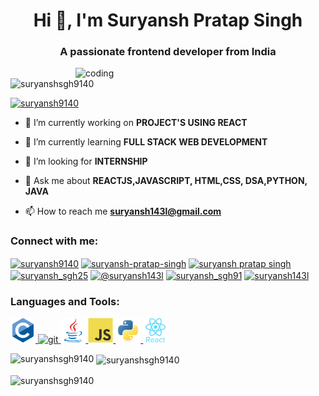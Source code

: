 
<h1 align="center">Hi 👋, I'm Suryansh Pratap Singh</h1>
<h3 align="center">A passionate frontend developer from India</h3>
<img align="right" alt="coding" width="400" src="https://user-images.githubusercontent.com/55389276/140866485-8fb1c876-9a8f-4d6a-98dc-08c4981eaf70.gif">

<p align="left"> <img src="https://komarev.com/ghpvc/?username=suryanshsgh9140&label=Profile%20views&color=0e75b6&style=flat" alt="suryanshsgh9140" /> </p>

<p align="left"> <a href="https://twitter.com/suryansh9140" target="blank"><img src="https://img.shields.io/twitter/follow/suryansh9140?logo=twitter&style=for-the-badge" alt="suryansh9140" /></a> </p>

- 🔭 I’m currently working on **PROJECT'S USING REACT**

- 🌱 I’m currently learning **FULL STACK WEB DEVELOPMENT**

- 🤝 I’m looking for **INTERNSHIP**

- 💬 Ask me about **REACTJS,JAVASCRIPT, HTML,CSS, DSA,PYTHON, JAVA**

- 📫 How to reach me **suryansh143l@gmail.com**

<h3 align="left">Connect with me:</h3>
<p align="left">
<a href="https://twitter.com/suryansh9140" target="blank"><img align="center" src="https://raw.githubusercontent.com/rahuldkjain/github-profile-readme-generator/master/src/images/icons/Social/twitter.svg" alt="suryansh9140" height="30" width="40" /></a>
<a href="https://linkedin.com/in/suryansh-pratap-singh" target="blank"><img align="center" src="https://raw.githubusercontent.com/rahuldkjain/github-profile-readme-generator/master/src/images/icons/Social/linked-in-alt.svg" alt="suryansh-pratap-singh" height="30" width="40" /></a>
<a href="https://fb.com/suryansh pratap singh" target="blank"><img align="center" src="https://raw.githubusercontent.com/rahuldkjain/github-profile-readme-generator/master/src/images/icons/Social/facebook.svg" alt="suryansh pratap singh" height="30" width="40" /></a>
<a href="https://instagram.com/suryansh_sgh25" target="blank"><img align="center" src="https://raw.githubusercontent.com/rahuldkjain/github-profile-readme-generator/master/src/images/icons/Social/instagram.svg" alt="suryansh_sgh25" height="30" width="40" /></a>
<a href="https://www.hackerrank.com/@suryansh143l" target="blank"><img align="center" src="https://raw.githubusercontent.com/rahuldkjain/github-profile-readme-generator/master/src/images/icons/Social/hackerrank.svg" alt="@suryansh143l" height="30" width="40" /></a>
<a href="https://www.leetcode.com/suryansh_sgh91" target="blank"><img align="center" src="https://raw.githubusercontent.com/rahuldkjain/github-profile-readme-generator/master/src/images/icons/Social/leet-code.svg" alt="suryansh_sgh91" height="30" width="40" /></a>
<a href="https://auth.geeksforgeeks.org/user/suryansh143l" target="blank"><img align="center" src="https://raw.githubusercontent.com/rahuldkjain/github-profile-readme-generator/master/src/images/icons/Social/geeks-for-geeks.svg" alt="suryansh143l" height="30" width="40" /></a>
</p>

<h3 align="left">Languages and Tools:</h3>
<p align="left"> <a href="https://www.cprogramming.com/" target="_blank" rel="noreferrer"> <img src="https://raw.githubusercontent.com/devicons/devicon/master/icons/c/c-original.svg" alt="c" width="40" height="40"/> </a> <a href="https://git-scm.com/" target="_blank" rel="noreferrer"> <img src="https://www.vectorlogo.zone/logos/git-scm/git-scm-icon.svg" alt="git" width="40" height="40"/> </a> <a href="https://www.java.com" target="_blank" rel="noreferrer"> <img src="https://raw.githubusercontent.com/devicons/devicon/master/icons/java/java-original.svg" alt="java" width="40" height="40"/> </a> <a href="https://developer.mozilla.org/en-US/docs/Web/JavaScript" target="_blank" rel="noreferrer"> <img src="https://raw.githubusercontent.com/devicons/devicon/master/icons/javascript/javascript-original.svg" alt="javascript" width="40" height="40"/> </a> <a href="https://www.python.org" target="_blank" rel="noreferrer"> <img src="https://raw.githubusercontent.com/devicons/devicon/master/icons/python/python-original.svg" alt="python" width="40" height="40"/> </a> <a href="https://reactjs.org/" target="_blank" rel="noreferrer"> <img src="https://raw.githubusercontent.com/devicons/devicon/master/icons/react/react-original-wordmark.svg" alt="react" width="40" height="40"/> </a> </p>

<p><img align="left" src="https://github-readme-stats.vercel.app/api/top-langs?username=suryanshsgh9140&show_icons=true&locale=en&layout=compact" alt="suryanshsgh9140" /></p>

<p>&nbsp;<img align="center" src="https://github-readme-stats.vercel.app/api?username=suryanshsgh9140&show_icons=true&locale=en" alt="suryanshsgh9140" /></p>

<p><img align="center" src="https://github-readme-streak-stats.herokuapp.com/?user=suryanshsgh9140&" alt="suryanshsgh9140" /></p>
